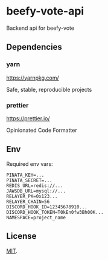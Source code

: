 # beefy-vote-api

Backend api for beefy-vote

## Dependencies

### yarn

https://yarnpkg.com/

Safe, stable, reproducible projects

### prettier

https://prettier.io/

Opinionated Code Formatter

## Env

Required env vars:

```
PINATA_KEY=...
PINATA_SECRET=...
REDIS_URL=redis://...
JAWSDB_URL=mysql://...
RELAYER_PK=0x123...
RELAYER_CHAIN=56
DISCORD_HOOK_ID=12345678910...
DISCORD_HOOK_TOKEN=T0kEn0fw3Bh00K...
NAMESPACE=project_name
```

## License

[MIT](LICENSE).
